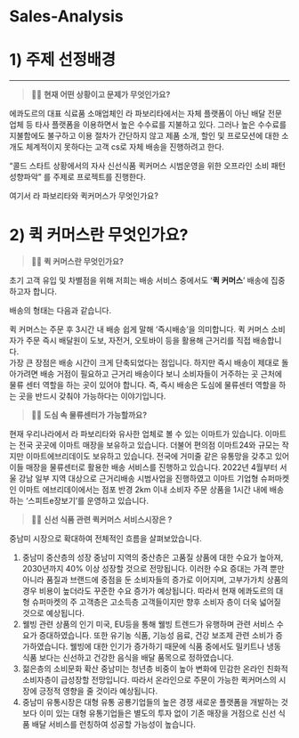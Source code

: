 # Sales-Analysis

# 1) 주제 선정배경 
 
---   

> 🙋‍♂️ **현재 어떤 상황이고 문제가 무엇인가요?**  
>  

에콰도르의 대표 식료품 소매업체인 라 파보리타에서는 자체 플랫폼이 아닌 배달 전문 업체 등 타사 플랫폼을 이용하면서 높은 수수료를 지불하고 있다.  그러나 높은 수수료를 지불함에도 불구하고 이용 절차가 간단하지 않고 제품 소개, 할인 및 프로모션에 대한 소개도 체계적이지 못하다는 고객 cs로 자체 배송을 진행하려고 한다. 

“콜드 스타트 상황에서의 자사 신선식품 퀵커머스 시범운영을 위한 오프라인 소비 패턴 성향파악” 를 주제로 프로젝트를 진행한다. 

여기서 라 파보리타와 퀵커머스가 무엇인가요?

# 2) 퀵 커머스란 무엇인가요?

> 🙋‍♂️ **퀵 커머스란 무엇인가요?**
> 

초기 고객 유입 및 차별점을 위해  저희는 배송 서비스 중에서도 ‘**퀵 커머스**’ 배송에 집중하고자 합니다. 

배송의 형태는 다음과 같습니다. 

퀵 커머스는 주문 후 3시간 내 배송  쉽게 말해 ‘즉시배송’을 의미합니다. 
퀵 커머스 소비자가 주문 즉시 배달원이 도보, 자전거, 오토바이 등을 활용해 근거리를 직접 배송합니다.  
가장 큰 장점은  배송 시간이 크게 단축되었다는 점입니다. 하지만 즉시 배송이 제대로 돌아가려면 배송 거점이 필요하고 근거리 배송이다 보니 소비자들이 거주하는 곳 근처에 물류 센터 역할을 하는 곳이 있어야 합니다. 
즉, 즉시 배송은 도심에 물류센터 역할을 하는 곳을 반드시 갖춰야 가능하다는 이야기입니다. 

> 🙋‍♂️ **도심 속 물류센터가 가능할까요?**
> 

현재 우리나라에서 라 파보리타와 유사한 업체로 볼 수 있는 이마트가 있습니다. 
이마트는 전국 곳곳에 이마트 매장을 보유하고 있습니다. 더불어 편의점 이마트24와 규모는 작지만 이마트에브리데이도 보유하고 있습니다. 전국에 거미줄 같은 유통망을 갖추고 있어 이들 매장을 물류센터로 활용한 배송 서비스를 진행하고 있습니다.  2022년 4월부터 서울 강남 일부 지역 대상으로 근거리배송 시범사업을 진행하였고 이마트 기업형 슈퍼마켓인 이마트 에브리데이에서는 점포 반경 2km 이내 소비자 주문 상품을 1시간 내에 배송하는 ‘스피트e장보기’를 운영하고 있습니다. 

> 🙋‍♂️ **신선 식품 관련 퀵커머스 서비스시장은 ?**
>  

중남미 시장으로 확대하여 전체적인 흐름을 살펴보았습니다. 

1. 중남미 중산층의 성장
중남미 지역의 중산층은 고품질 상품에 대한 수요가 높아져, 2030년까지 40% 이상 성장할 것으로 전망됩니다. 이러한 수요 증대는 가격 뿐만 아니라 품질과 브랜드에 중점을 둔 소비자들의 증가로 이어지며, 고부가가치 상품의 경우 비용이 높더라도 꾸준한 수요 증가가 예상됩니다. 따라서 현재 에콰도르의 대형 슈퍼마켓의 주 고객층은 고소득층 고객들이지만 향후 소비자 층이 더욱 넓어질 것으로 예상됩니다.  
2. 웰빙 관련 상품의 인기
미국, EU등을 통해 웰빙 트렌드가 유행하며 관련 서비스 수요가 증대하였습니다. 또한 유기농 식품, 기능성 음료, 건강 보조제 관련 소비가 증가하였습니다. 웰빙에 대한 인기가 증가하기 때문에 식품 중에서도 밀키트나 냉동 식품 보다는 신선하고 건강한 음식을 배달 품목으로 정하였습니다. 
3. 젊은층의 소비문화 확산
중남미는 청년층 비중이 높아 변화에 민감한 온라인 친화적 소비자층이 급성장할 전망입니다. 따라서 온라인으로 주문이 가능한 퀵커머스의 시장에 긍정적 영향을 줄 것이라 예상됩니다. 
4. 중남미 유통시장은 대형 유통 공룡기업들의 높은 경쟁
새로운 플랫폼을 개발하는 것 보다 이미 있는 대형 유통기업들은 별도의 투자 없이 기존 매장을 거점으로 신선 식품 배달 서비스를 런칭하여 성공할 가능성이 높습니다.
